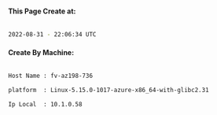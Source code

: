 
   
#### This Page Create at:

```bash

2022-08-31 - 22:06:34 UTC

```

#### Create By Machine:

```bash

Host Name : fv-az198-736

platform  : Linux-5.15.0-1017-azure-x86_64-with-glibc2.31

Ip Local  : 10.1.0.58

```

